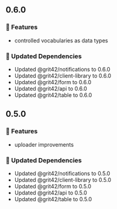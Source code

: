 ## 0.6.0

### 🚀 Features

- controlled vocabularies as data types

### 🧱 Updated Dependencies

- Updated @grit42/notifications to 0.6.0
- Updated @grit42/client-library to 0.6.0
- Updated @grit42/form to 0.6.0
- Updated @grit42/api to 0.6.0
- Updated @grit42/table to 0.6.0

## 0.5.0

### 🚀 Features

- uploader improvements

### 🧱 Updated Dependencies

- Updated @grit42/notifications to 0.5.0
- Updated @grit42/client-library to 0.5.0
- Updated @grit42/form to 0.5.0
- Updated @grit42/api to 0.5.0
- Updated @grit42/table to 0.5.0